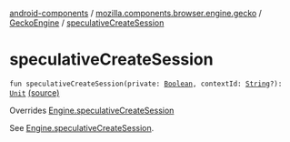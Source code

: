 [android-components](../../index.md) / [mozilla.components.browser.engine.gecko](../index.md) / [GeckoEngine](index.md) / [speculativeCreateSession](./speculative-create-session.md)

# speculativeCreateSession

`fun speculativeCreateSession(private: `[`Boolean`](https://kotlinlang.org/api/latest/jvm/stdlib/kotlin/-boolean/index.html)`, contextId: `[`String`](https://kotlinlang.org/api/latest/jvm/stdlib/kotlin/-string/index.html)`?): `[`Unit`](https://kotlinlang.org/api/latest/jvm/stdlib/kotlin/-unit/index.html) [(source)](https://github.com/mozilla-mobile/android-components/blob/master/components/browser/engine-gecko-beta/src/main/java/mozilla/components/browser/engine/gecko/GeckoEngine.kt#L171)

Overrides [Engine.speculativeCreateSession](../../mozilla.components.concept.engine/-engine/speculative-create-session.md)

See [Engine.speculativeCreateSession](../../mozilla.components.concept.engine/-engine/speculative-create-session.md).

